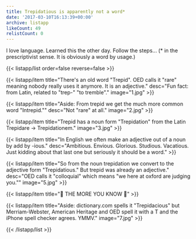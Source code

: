 ```yaml
---
title: Trepidatious is apparently not a word*
date: '2017-03-10T16:13:39+00:00'
archive: listapp
likeCount: 49
relistCount: 0
---
```


I love language. Learned this the other day. Follow the steps... (* in the prescriptivist sense. It is obviously a word by usage.)

<!--more-->

{{< listapp/list order=false reverse=false >}}

   {{< listapp/item title="There's an old word \"Trepid\". OED calls it \"rare\" meaning nobody really uses it anymore. It is an adjective."
      desc="Fun fact: from Latin, related to \"trep-\"  \"to tremble\"."
      image="1.jpg" >}}

   {{< listapp/item title="Aside: From trepid we get the much more common word \"Intrepid.\""
      desc="Not \"rare\" at all."
      image="2.jpg" >}}

   {{< listapp/item title="Trepid has a noun form \"Trepidation\" from the Latin Trepidare → Trepidationem."
      image="3.jpg" >}}

   {{< listapp/item title="In English we often make an adjective out of a noun by add by -ious."
      desc="Ambitious. Envious. Glorious. Studious. Vacatious. Just kidding about that last one but seriously it should be a word." >}}

   {{< listapp/item title="So from the noun trepidation we convert to the adjective form \"Trepidatious.\" But trepid was already an adjective."
      desc="OED calls it \"colloquial\" which means \"we here at oxford are judging you.\""
      image="5.jpg" >}}

   {{< listapp/item title="💫 THE MORE YOU KNOW 💫" >}}

   {{< listapp/item title="Aside: dictionary.com spells it \"Trepidacious\" but Merriam-Webster, American Heritage and OED spell it with a T and the iPhone spell checker agrees. YMMV."
      image="7.jpg" >}}

{{< /listapp/list >}}
